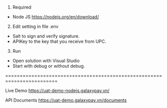 1. Required 
- Node JS
https://nodejs.org/en/download/

2. Edit setting in file .env

- Salt to sign and verify signature.
- APIKey to the key that you receive from UPC.


3. Run
- Open solution with Visual Studio
- Start with debug or without debug.


========================================================================

Live Demo
https://uat-demo-nodejs.galaxypay.vn/

API Documents
https://uat-demo.galaxypay.vn/documents
